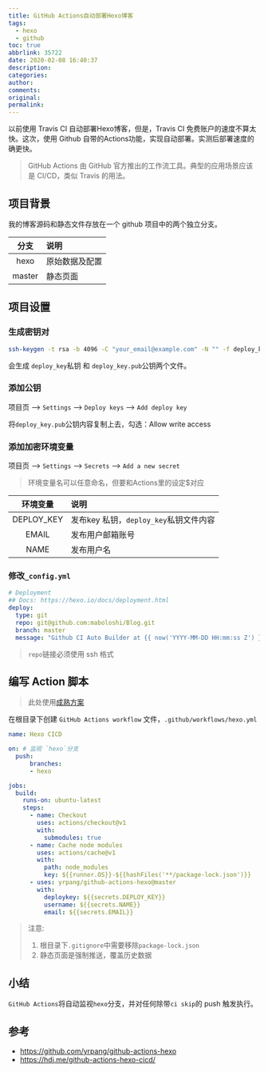 ```yaml
---
title: GitHub Actions自动部署Hexo博客
tags:
  - hexo
  - github
toc: true
abbrlink: 35722
date: 2020-02-08 16:40:37
description:
categories:
author:
comments:
original:
permalink:
---
```


以前使用 Travis CI 自动部署Hexo博客，但是，Travis CI 免费账户的速度不算太快。这次，使用 Github 自带的Actions功能，实现自动部署。实测后部署速度的确更快。

> GitHub Actions 由 GitHub 官方推出的工作流工具。典型的应用场景应该是 CI/CD，类似 Travis 的用法。

## 项目背景

我的博客源码和静态文件存放在一个 github 项目中的两个独立分支。

分支 | 说明
:-: |:-
hexo    | 原始数据及配置
master  | 静态页面

## 项目设置

### 生成密钥对

```sh
ssh-keygen -t rsa -b 4096 -C "your_email@example.com" -N "" -f deploy_key
```
会生成 `deploy_key`私钥 和 `deploy_key.pub`公钥两个文件。

### 添加公钥
项目页 --> `Settings` --> `Deploy keys` --> `Add deploy key`

将`deploy_key.pub`公钥内容复制上去，勾选：Allow write access

### 添加加密环境变量
项目页 --> `Settings` --> `Secrets` --> `Add a new secret`

> 环境变量名可以任意命名，但要和Actions里的设定$对应

环境变量 | 说明
:-: |:-
DEPLOY_KEY | 发布key 私钥，`deploy_key`私钥文件内容
EMAIL      | 发布用户邮箱账号
NAME       | 发布用户名

### 修改`_config.yml`

```yaml
# Deployment
## Docs: https://hexo.io/docs/deployment.html
deploy:
  type: git
  repo: git@github.com:maboloshi/Blog.git
  branch: master
  message: "Github CI Auto Builder at {{ now('YYYY-MM-DD HH:mm:ss Z') }}"
```
> `repo`链接必须使用 ssh 格式


## 编写 Action 脚本
> 此处使用[成熟方案](https://github.com/yrpang/github-actions-hexo)

在根目录下创建 `GitHub Actions workflow` 文件，`.github/workflows/hexo.yml`

```yaml
name: Hexo CICD

on: # 监视 `hexo`分支
  push:
      branches:
      - hexo

jobs:
  build:
    runs-on: ubuntu-latest
    steps:
      - name: Checkout
        uses: actions/checkout@v1
        with:
          submodules: true
      - name: Cache node modules
        uses: actions/cache@v1
        with:
          path: node_modules
          key: ${{runner.OS}}-${{hashFiles('**/package-lock.json')}}
      - uses: yrpang/github-actions-hexo@master
        with:
          deploykey: ${{secrets.DEPLOY_KEY}}
          username: ${{secrets.NAME}}
          email: ${{secrets.EMAIL}}
```
> 注意:  
> 1. 根目录下`.gitignore`中需要移除`package-lock.json`  
> 2. 静态页面是强制推送，覆盖历史数据

## 小结
`GitHub Actions`将自动监视`hexo`分支，并对任何除带`ci skip`的 push 触发执行。

## 参考
- https://github.com/yrpang/github-actions-hexo
- https://hdj.me/github-actions-hexo-cicd/